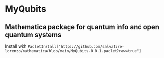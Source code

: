 # MyQubits
## Mathematica package for quantum info and open quantum systems
Install with 
`PacletInstall["https://github.com/salvatore-lorenzo/mathematica/blob/main/MyQubits-0.0.1.paclet?raw=true"]`
